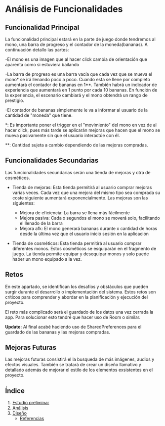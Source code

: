 # Análisis de Funcionalidades

## Funcionalidad Principal

La funcionalidad principal estará en la parte de juego donde tendremos al mono, una barra de progreso y el contador de la moneda(bananas). A continuación detallo las partes:

-El mono es una imagen que al hacer click cambia de orientación que aparenta como si estuviera bailando

-La barra de progreso es una barra vacía que cada vez que se mueva el mono* se irá llenando poco a poco. Cuando esta se llene por completo aumentará el contador de bananas en 1**. También habrá un indicador de experiencia que aumentará en 1 punto por cada 10 bananas. En función de la experiencia, el escenario cambiará y el mono obtendrá un rango de prestigio.

-El contador de bananas simplemente le va a informar al usuario de la cantidad de "moneda" que tiene.

*: Es importante poner el trigger en el "movimiento" del mono en vez de al hacer click, pues más tarde se aplicarán mejoras que hacen que el mono se mueva pasivamente sin que el usuario interactúe con él.

**: Cantidad sujeta a cambio dependiendo de las mejoras compradas.

## Funcionalidades Secundarias

Las funcionalidades secundarias serán una tienda de mejoras y otra de cosméticos.

* Tienda de mejoras: Esta tienda permitirá al usuario comprar mejoras varias veces. Cada vez que una mejora del mismo tipo sea comprada su coste siguiente aumentará exponencialmente. Las mejoras son las siguientes:

    - Mejora de eficiencia: La barra se llena más fácilmente
    - Mejora pasiva: Cada x segundos el mono se moverá solo, facilitando el llenado de la barra
    - Mejora afk: El mono generará bananas durante x cantidad de horas desde la última vez que el usuario inició sesión en la aplicación


* Tienda de cosméticos: Esta tienda permitirá al usuario comprar diferentes monos. Estos cosméticos se esquiparán en el fragmento de juego. La tienda permite equipar y desequipar monos y solo puede haber un mono equipado a la vez.

## Retos

En este apartado, se identifican los desafíos y obstáculos que pueden surgir durante el desarrollo o implementación del sistema. Estos retos son críticos para comprender y abordar en la planificación y ejecución del proyecto.

El reto más complicado será el guardado de los datos una vez cerrada la app. Para solucionar esto tendré que hacer uso de Room o similar.

**Update:** Al final acabé haciendo uso de SharedPreferences para el guardado de las bananas y las mejoras compradas.


## Mejoras Futuras

Las mejoras futuras consistirá el la busqueda de más imágenes, audios y efectos visuales. También se tratará de crear un diseño llamativo y detallado además de mejorar el estilo de los elementos exsistentes en el proyecto.

## Índice

1. [Estudio preliminar](1.descripcion.md)
2. [Análisis](2.analisis.md)
3. [Diseño](3.disenho.md)
   - [Referencias](referencias.md)